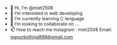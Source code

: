 - 👋 Hi, I’m @miet2508
- 👀 I’m interested in web developing
- 🌱 I’m currently learning C language
- 💞️ I’m looking to collaborate on ...
- 📫 How to reach me Instagram : miet2508
                     Email: mayurkothiya999@gmail.com

<!---
miet2508/miet2508 is a ✨ special ✨ repository because its `README.md` (this file) appears on your GitHub profile.
You can click the Preview link to take a look at your changes.
--->
